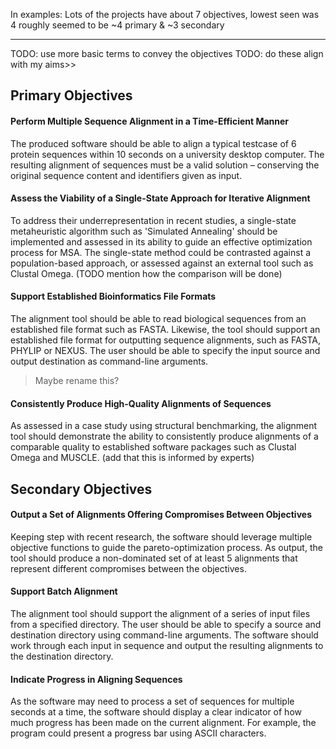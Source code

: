 
In examples:
Lots of the projects have about 7 objectives, lowest seen was 4
roughly seemed to be ~4 primary & ~3 secondary

----

TODO: use more basic terms to convey the objectives
TODO: do these align with my aims>>


## Primary Objectives

#### Perform Multiple Sequence Alignment in a Time-Efficient Manner
The produced software should be able to align a typical testcase of 6 protein sequences within 10 seconds on a university desktop computer. The resulting alignment of sequences must be a valid solution – conserving the original sequence content and identifiers given as input.

#### Assess the Viability of a Single-State Approach for Iterative Alignment
To address their underrepresentation in recent studies, a single-state metaheuristic algorithm such as 'Simulated Annealing' should be implemented and assessed in its ability to guide an effective optimization process for MSA. The single-state method could be contrasted against a population-based approach, or assessed against an external tool such as Clustal Omega. (TODO mention how the comparison will be done)

#### Support Established Bioinformatics File Formats
The alignment tool should be able to read biological sequences from an established file format such as FASTA. Likewise, the tool should support an established file format for outputting sequence alignments, such as FASTA, PHYLIP or NEXUS. The user should be able to specify the input source and output destination as command-line arguments.

> Maybe rename this?
#### Consistently Produce High-Quality Alignments of Sequences
As assessed in a case study using structural benchmarking, the alignment tool should demonstrate the ability to consistently produce alignments of a comparable quality to established software packages such as Clustal Omega and MUSCLE. (add that this is informed by experts)


## Secondary Objectives

#### Output a Set of Alignments Offering Compromises Between Objectives
Keeping step with recent research, the software should leverage multiple objective functions to guide the pareto-optimization process. As output, the tool should produce a non-dominated set of at least 5 alignments that represent different compromises between the objectives.

#### Support Batch Alignment
The alignment tool should support the alignment of a series of input files from a specified directory. The user should be able to specify a source and destination directory using command-line arguments. The software should work through each input in sequence and output the resulting alignments to the destination directory.

#### Indicate Progress in Aligning Sequences
As the software may need to process a set of sequences for multiple seconds at a time, the software should display a clear indicator of how much progress has been made on the current alignment. For example, the program could present a progress bar using ASCII characters.